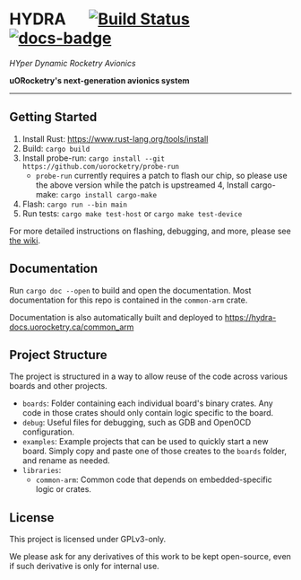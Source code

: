 # HYDRA &emsp; [![Build Status]][actions] [![docs-badge]][docs]
*HYper Dynamic Rocketry Avionics*

[Build Status]: https://github.com/uorocketry/hydra/actions/workflows/build.yml/badge.svg
[actions]: https://github.com/uorocketry/hydra/actions?query=branch%3Amaster
[docs-badge]: https://img.shields.io/github/actions/workflow/status/uorocketry/hydra/docs.yml?label=docs
[docs]: http://hydra-docs.uorocketry.ca/common_arm

**uORocketry's next-generation avionics system**

---

## Getting Started

1. Install Rust: https://www.rust-lang.org/tools/install
2. Build: `cargo build`
3. Install probe-run: `cargo install --git https://github.com/uorocketry/probe-run`
    - `probe-run` currently requires a patch to flash our chip, so please use the above version while the patch is upstreamed
4, Install cargo-make: `cargo install cargo-make`
4. Flash: `cargo run --bin main`
5. Run tests: `cargo make test-host` or `cargo make test-device`

For more detailed instructions on flashing, debugging, and more, please see [the wiki](https://avwiki.uorocketry.ca/en/Avionics/HYDRA/Software).

## Documentation

Run `cargo doc --open` to build and open the documentation. Most documentation for this repo is contained in the `common-arm` crate.

Documentation is also automatically built and deployed to https://hydra-docs.uorocketry.ca/common_arm

## Project Structure
The project is structured in a way to allow reuse of the code across various boards and other projects.

- `boards`: Folder containing each individual board's binary crates. Any code in those crates should only contain logic specific to the board.
- `debug`: Useful files for debugging, such as GDB and OpenOCD configuration.
- `examples`: Example projects that can be used to quickly start a new board. Simply copy and paste one of those creates to the `boards` folder, and rename as needed.
- `libraries`:
  - `common-arm`: Common code that depends on embedded-specific logic or crates.

## License

This project is licensed under GPLv3-only.

We please ask for any derivatives of this work to be kept open-source, even if such derivative is only for internal use.

